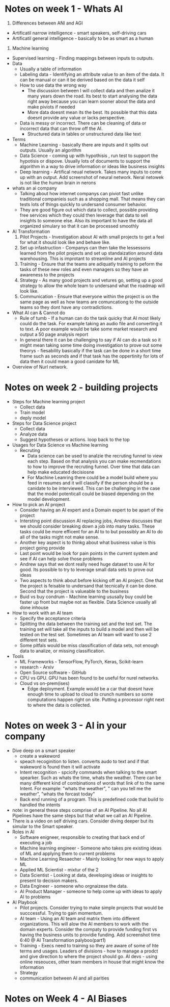 # Notes on week 1 - Whats AI
1. Differences between ANI and AGI
  - Artificatil narrow intelligence - smart speakers, self-driving cars
  - Artificatil general intelligence - basically to be as smart as a human
1. Machine learning
  - Supervised learning - Finding mappings between inputs to outputs. 
  - Data 
    - Usually a table of information
    - Labeling data - Identifying an attribute value to an item of the data. It can be manual or can it be derived based on the data it self
    - How to use data the wrong way 
      - The discussion between I will collect data and then analize it many years down the road. 
    Its best to start analysing the data right away because you can learn sooner about the data and make piviots if needed
      - More data doesnt mean its the best. Its possible that this data doesnt provide any value or lacks perspective.
    - Data is messy or incorrect. There can be cleaning of data or incorrect data that can throw off the AI.
      - Structured data in tables or unstructured data like text 
  - Terms
    - Machine Learning - basically there are inputs and it splits out outputs. Usually an algorithm
    - Data Science - coming up with hypothisis , run test to support the hypotisis or dispove. Usually lots of documents to support the algorithm in a way to drive information or ideas like business insights
    - Deep learning - Artifical neual network. Takes many inputs to come up with an output. Add screenshot of neural network. Neral netowek is not like the human brain in nerons
  - whats an ai company
    - Talking about how internet companys can piviot fast unlike traditional companieis such as a shopping mall. That means they can tests lots of things quickly to undersand consumer behavior.
    - They are good figure out which data to collect, possible providing free services which they could then leverage that data to sell insights to someone else. Also its important to have the data all organized simulary so that it can be processed smoothly
  - AI Transformation
    1. Pilot Projects - Investigation about AI with small projects to get a feel for what it should look like and behave like.
    2. Set up infastruction - Companys can then take the lessessons learned from the pilot projects and set up standaization around data warehousing. This is improtant to streamline and AI projects
    3. Training - Ensure that the teams are adiquatly training to peform the tasks of these new roles and even managers so they have an awareness to the projects
    4. Strategy - As many good projects and vetures go, setting up a good strategy to allow the whole team to undersand what the roadmap will look like.
    5. Communication - Ensure that everyone within the project is on the same page as well as how teams are comuncationg to the outside teams so they dont have any contradictions. 
   - What AI can & Cannot do
     - Rule of tumb - If a human can do the task quicky that AI most likely could do the task. For example taking an audio file and converting it to text. A poor example would be take some market research and output a 50 page analysis report 
     - In general there it can be challenging to say if AI can do a task so it might mean taking some time doing investigation to prove out some theorys 
    - fiesability basically if the task can be done in a short time frame such as seconds and if that task has the oppertinity for lots of data then it could mean a good canidate for ML
  - Overview of Nurl network. 
    
# Notes on week 2 - building projects
- Steps for Machine learning project
  - Collect data
  - Train model
  - deply model
- Steps for Data Science project
  - Collect data
  - Analyze data
  - Suggest hypotheses or actions. loop back to the top
- Usages for Data Science vs Machine learning
  - Recruting
    - Data science can be used to analzie the recruting funnel to view each step. Based on that analysis you can make recmendations to how to improve the recruting funnel. Over time that data can help make educated decisiosne
    - For Machine Leanring there could be a model build where you feed in resumes and it will classify if the person should be a canidate to be interviewed. This can be challenging in the case that the model potenticall could be biased depending on the model development.
 - How to pick an AI project
    - Consider having an AI expert and a Domain expert to be apart of the project
    - Intersting point discussion AI replacing jobs, Andrew discusses that we should consider breaking down a job into many tasks. These tasks could be more efficent for an AI to to but posssibly an AI to do all of the tasks might not make sense.
    - Another key aspect is to thinkg about what business value is this project going provide
    - Last point would be look for pain points in the current system and see if AI can help solve those problems
    - Andrew says that we dont really need huge dataset to use AI for good. Its possible to try to leverage small data sets to prove out ideas
    - Two aspects to think about before kicking off an AI project. One that the project is feisable to undersand that tecnically it can be done. Second that the project is valueable to the business
    - Buid vs buy condrum - Machine learning ususally buy could be faster up front but maybe not as flexible. Data Science usually all done inhouse
  - How to work with an AI team
    - Specify the acceptance criteria
    - Splitting the data between the training set and the test set. The training set will take all the inputs to build a model and then will be tested on the test set. Sometimes an AI team will want to use 2 different test sets.
    - Some pitfals would be miss classification of data sets, not enough data to analize, or missing classification. 
  - Tools
    - ML Frameworks - TensorFlow, PyTorch, Keras, Scikit-learn
    - research - Arxiv
    - Open Source software - GitHub
    - CPU vs GPU. GPU has been found to be useful for nurel networks. 
    - Cloud vs on-prem(ises)
      - Edge deployment. Example would be a car that doesnt have enough time to upload to cloud to crunch numbers so some computations happen right on site. Putting a processor right next to where the data is collected.
# Notes on week 3 - AI in your company
- Dive deep on a smart speaker
  - create a wakeword
  - speach recoginition to listen. converts audo to text and if that wakeword is found then it will activate
  - Intent recognition - spcicify commands when talking to the smart spearker. Such as whats the time, whats the weather. There can be many different kind of combinations of words that link of to the same Intent. For example: "whats the weather", " can you tell me the weather", "whats the forcast today"
  - Back end running of a program. This is predefined code that build to handled the intents
- note: in general these steps comprise of an AI Pipeline. No all AI Pipelines have the same steps but that what we call an AI Pipeline.
- There is a video on self driving cars. Consider diving deeper but its simular to the Smart speaker.
- Roles in AI
  - Software enigneer, responsible to creating that back end of executing a job
  - Machine learning engineer - Someone who takes pre existing ideas of ML and applying them to current problems
  - Machine Learning Resaecher - Mainly looking for new ways to apply ML
  - Applied ML Scientist - mixtur of the 2
  - Data Scientist - Looking at data, developing ideas or insights to present to decision makers.
  - Data Engineer - someone who orgnaizese the data.
  - AI Product Manager - someone to help come up with ideas to apply AI to problems
- AI Playbook
  - Pilot projects. Consider trying to make simple projects that would be succcessful. Trying to gain momentum. 
  - AI team - Using an AI team and matrix them into different organizations. This will alow the AI members to work with the domain experts. Consider the compaty to provide funding first vs having the business units to providie funding. Add screenshot time 6:40 @ AI Transformation palyboo(part1)
  - Training - Execs need to training so they are aware of some of hte terms and usages. Leaders of divisions - how to manage a prodct and give direction to where the project should go. AI devs - using online reseouces, other team members in house that might know the information
  - Strategy
  - communication between AI and all parities
# Notes on Week 4 - AI Biases 
